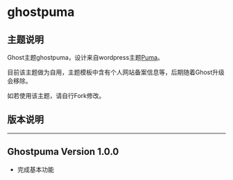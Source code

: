 # ghostpuma

## 主题说明

Ghost主题ghostpuma，设计来自wordpress主题[Puma](https://github.com/bigfa/Puma)。

目前该主题做为自用，主题模板中含有个人网站备案信息等，后期随着Ghost升级会移除。

如若使用该主题，请自行Fork修改。

## 版本说明

------------------------------
Ghostpuma Version 1.0.0
------------------------------

- 完成基本功能
